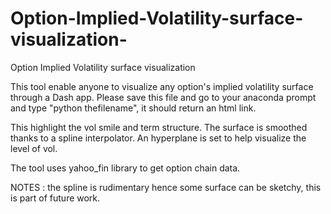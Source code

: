 # Option-Implied-Volatility-surface-visualization-
Option Implied Volatility surface visualization 

This tool enable anyone to visualize any option's implied volatility surface through a Dash app. 
Please save this file and go to your anaconda prompt and type "python thefilename", it should return an html link.

This highlight the vol smile and term structure. The surface is smoothed thanks to a spline interpolator.
An hyperplane is set to help visualize the level of vol.

The tool uses yahoo_fin library to get option chain data.

NOTES : the spline is rudimentary hence some surface can be sketchy, this is part of future work.

